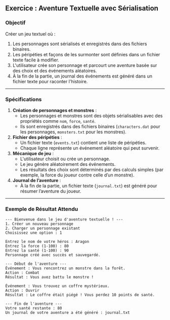 ## **Exercice : Aventure Textuelle avec Sérialisation**

### **Objectif**
Créer un jeu textuel où :
1. Les personnages sont sérialisés et enregistrés dans des fichiers binaires.
2. Les péripéties et façons de les surmonter sont définies dans un fichier texte facile à modifier.
3. L'utilisateur crée son personnage et parcourt une aventure basée sur des choix et des événements aléatoires.
4. À la fin de la partie, un journal des événements est généré dans un fichier texte pour raconter l'histoire.

---

### **Spécifications**
1. **Création de personnages et monstres** :
    - Les personnages et monstres sont des objets sérialisables avec des propriétés comme `nom`, `force`, `santé`.
    - Ils sont enregistrés dans des fichiers binaires (`characters.dat` pour les personnages, `monsters.txt` pour les monstres).
2. **Fichier des péripéties** :
    - Un fichier texte (`events.txt`) contient une liste de péripéties.
    - Chaque ligne représente un événement aléatoire qui peut survenir.
3. **Mécanique de jeu** :
    - L'utilisateur choisit ou crée un personnage.
    - Le jeu génère aléatoirement des événements.
    - Les résultats des choix sont déterminés par des calculs simples (par exemple, la force du joueur contre celle d’un monstre).
4. **Journal de l’aventure** :
    - À la fin de la partie, un fichier texte (`journal.txt`) est généré pour résumer l’aventure du joueur.

---

### **Exemple de Résultat Attendu**
```plaintext
--- Bienvenue dans le jeu d'aventure textuelle ! ---
1. Créer un nouveau personnage
2. Charger un personnage existant
Choisissez une option : 1

Entrez le nom de votre héros : Aragon
Entrez la force (1-100) : 80
Entrez la santé (1-100) : 90
Personnage créé avec succès et sauvegardé.

--- Début de l'aventure ---
Événement : Vous rencontrez un monstre dans la forêt.
Action : Combat
Résultat : Vous avez battu le monstre !

Événement : Vous trouvez un coffre mystérieux.
Action : Ouvrir
Résultat : Le coffre était piégé ! Vous perdez 10 points de santé.

--- Fin de l'aventure ---
Votre santé restante : 80
Un journal de votre aventure a été généré : journal.txt
```
